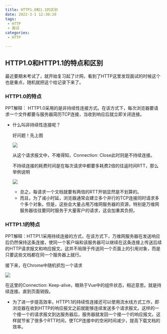 ```yaml
---
title: HTTP1.0和1.1的区别
date: 2022-3-1 12:30:20
tags:
 - HTTP
 - 面试
categories:
 - HTTP

---
```


## HTTP1.0和HTTP1.1的特点和区别

最近要期末考试了，就开始复习起了计网，看到了HTTP这里发现面试的时候这个也是重点，随机就把这个给记录下来了。

### HTTP1.0的特点

PPT解释： HTTP1.0采用的是非持续性连接方式。在该方式下，每次浏览器要请求一个文件都要与服务器简历TCP连接，当收到响应后就立即关闭连接。

- 什么叫非持续性连接呢？

  好问题！先上图

  ![](./HTTP_Request.png)
  
  从这个请求报文中，不难得知，Connection: Close此时则是不持续连接。
  
  不持续连接的耗费时间是在每次请求中都要多耗费2倍的往返时间RTT，那么举例说明
  
  ![](./HTTP1.0.png)
  
  - 总之，每请求一个文档就要有两倍的RTT开销显然是不划算的。
  - 而且，为了减小时延，浏览器通常会建立多个并行的TCP连接同时请求多个多个对象。但是，这些会大量占用万维网服务器的资源，特别是万维网服务器往往要同时服务于大量客户的请求，这会加重其负担。



### HTTP1.1的特点

PPT解释：HTTP1.1采用持续连接的方式，在该方式下，万维网服务器在发送响应后仍然保持这条连接，使同一个客户端和该服务器可以继续在这条连接上传送后续的HTTP请求报文和响应报文。这并不局限于传送同一个页面上的引用对象，而是只要这些文档都在同一个服务器上就行。

接下来，在Chrome中随机抓包一个请求

![](./Chrome_Random.png)

在这里的Connection:  Keep-alive，眼熟于Vue中的组件状态，相近意思。就是持续连接。直到页面销毁。

- 为了进一步提高效率，HTTP1.1的持续性连接还可以使用流水线方式工作，即浏览器在收到HTTP的响应报文之前就能够连续发送多个请求报文。这样的一个接一个的请求报文到达服务器后，服务器就发回一个接一个的响应报文。这样就节省了很多个RTT时间，使TCP连接中的空闲时间减少，提高下载文档的效率。